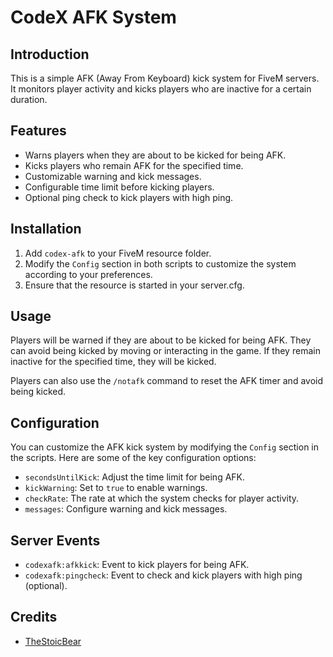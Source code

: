 # CodeX AFK System

## Introduction

This is a simple AFK (Away From Keyboard) kick system for FiveM servers. It monitors player activity and kicks players who are inactive for a certain duration.

## Features

- Warns players when they are about to be kicked for being AFK.
- Kicks players who remain AFK for the specified time.
- Customizable warning and kick messages.
- Configurable time limit before kicking players.
- Optional ping check to kick players with high ping.

## Installation

1. Add `codex-afk` to your FiveM resource folder.
2. Modify the `Config` section in both scripts to customize the system according to your preferences.
3. Ensure that the resource is started in your server.cfg.

## Usage

Players will be warned if they are about to be kicked for being AFK. They can avoid being kicked by moving or interacting in the game. If they remain inactive for the specified time, they will be kicked.

Players can also use the `/notafk` command to reset the AFK timer and avoid being kicked.

## Configuration

You can customize the AFK kick system by modifying the `Config` section in the scripts. Here are some of the key configuration options:

- `secondsUntilKick`: Adjust the time limit for being AFK.
- `kickWarning`: Set to `true` to enable warnings.
- `checkRate`: The rate at which the system checks for player activity.
- `messages`: Configure warning and kick messages.

## Server Events

- `codexafk:afkkick`: Event to kick players for being AFK.
- `codexafk:pingcheck`: Event to check and kick players with high ping (optional).

## Credits

- [TheStoicBear](https://github.com/TheStoicBear)


